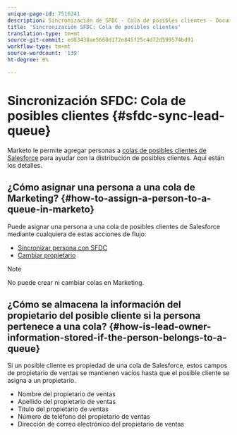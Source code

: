 ```yaml
---
unique-page-id: 7516241
description: Sincronización de SFDC - Cola de posibles clientes - Documentos de marketing - Documentación del producto
title: 'Sincronización SFDC: Cola de posibles clientes'
translation-type: tm+mt
source-git-commit: ed83438ae5660d172e845f25c4d72d599574bd91
workflow-type: tm+mt
source-wordcount: '139'
ht-degree: 0%

---
```



# Sincronización SFDC: Cola de posibles clientes {#sfdc-sync-lead-queue}

Marketo le permite agregar personas a [colas de posibles clientes de Salesforce](https://help.salesforce.com/apex/HTViewHelpDoc?id=queues_overview.htm) para ayudar con la distribución de posibles clientes. Aquí están los detalles.

## ¿Cómo asignar una persona a una cola de Marketing? {#how-to-assign-a-person-to-a-queue-in-marketo}

Puede asignar una persona a una cola de posibles clientes de Salesforce mediante cualquiera de estas acciones de flujo:

* [Sincronizar persona con SFDC](/help/marketo/product-docs/core-marketo-concepts/smart-campaigns/salesforce-flow-actions/sync-person-to-sfdc.md)
* [Cambiar propietario](/help/marketo/product-docs/core-marketo-concepts/smart-campaigns/salesforce-flow-actions/change-owner.md)

>[!NOTE]
>
>No puede crear ni cambiar colas en Marketing.

## ¿Cómo se almacena la información del propietario del posible cliente si la persona pertenece a una cola? {#how-is-lead-owner-information-stored-if-the-person-belongs-to-a-queue}

Si un posible cliente es propiedad de una cola de Salesforce, estos campos de propietario de ventas se mantienen vacíos hasta que el posible cliente se asigna a un propietario.

* Nombre del propietario de ventas
* Apellido del propietario de ventas
* Título del propietario de ventas
* Número de teléfono del propietario de ventas
* Dirección de correo electrónico del propietario de ventas

